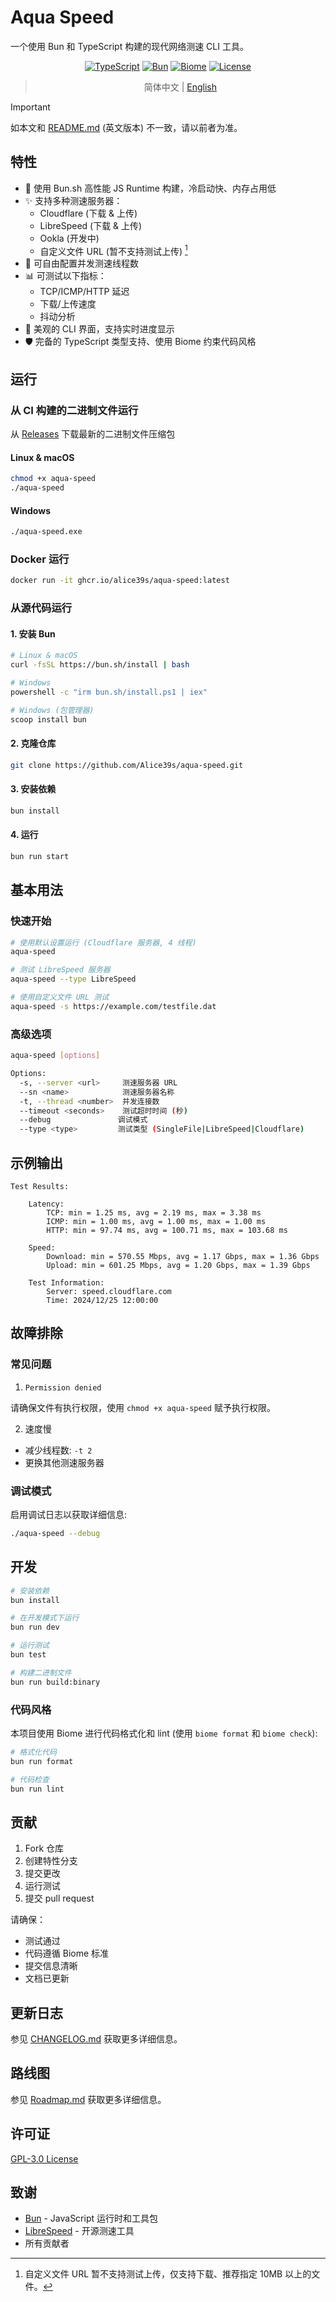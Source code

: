 # Aqua Speed

一个使用 Bun 和 TypeScript 构建的现代网络测速 CLI 工具。

<div align="center">

[![TypeScript](https://img.shields.io/badge/TypeScript-%23007ACC.svg?style=flat&logo=typescript&logoColor=white)](https://www.typescriptlang.org/)
[![Bun](https://img.shields.io/badge/Bun-%2314151a.svg?style=flat&logo=bun&logoColor=#fbf0df)](https://bun.sh)
[![Biome](https://img.shields.io/badge/Biome-%23171c2b.svg?style=flat&logo=biome&logoColor=#60a5fa)](https://biomejs.dev/)
[![License](https://img.shields.io/badge/License-GPL%203.0-blue.svg)](LICENSE)

</div>

<div align="center">

> 简体中文 | [English](README.md)

</div>

>[!IMPORTANT]
> 如本文和 [README.md](README.md) (英文版本) 不一致，请以前者为准。

## 特性

- 🚀 使用 Bun.sh 高性能 JS Runtime 构建，冷启动快、内存占用低
- ✨ 支持多种测速服务器：
  - Cloudflare (下载 & 上传)
  - LibreSpeed (下载 & 上传)
  - Ookla (开发中)
  - 自定义文件 URL (暂不支持测试上传) [^1]
- 🧵 可自由配置并发测速线程数
- 📊 可测试以下指标：
  - TCP/ICMP/HTTP 延迟
  - 下载/上传速度
  - 抖动分析
- 🎨 美观的 CLI 界面，支持实时进度显示
- 🛡️ 完备的 TypeScript 类型支持、使用 Biome 约束代码风格

## 运行

### 从 CI 构建的二进制文件运行

从 [Releases](https://github.com/Alice39s/aqua-speed/releases) 下载最新的二进制文件压缩包

#### Linux & macOS
```bash
chmod +x aqua-speed
./aqua-speed
```

#### Windows
```bash
./aqua-speed.exe
```

### Docker 运行

```bash
docker run -it ghcr.io/alice39s/aqua-speed:latest
```

### 从源代码运行

#### 1. 安装 Bun

```bash
# Linux & macOS
curl -fsSL https://bun.sh/install | bash

# Windows
powershell -c "irm bun.sh/install.ps1 | iex"

# Windows (包管理器)
scoop install bun
```

#### 2. 克隆仓库

```bash
git clone https://github.com/Alice39s/aqua-speed.git
```

#### 3. 安装依赖

```bash
bun install
```

#### 4. 运行

```bash
bun run start
```

## 基本用法

### 快速开始
```bash
# 使用默认设置运行 (Cloudflare 服务器, 4 线程)
aqua-speed

# 测试 LibreSpeed 服务器
aqua-speed --type LibreSpeed

# 使用自定义文件 URL 测试
aqua-speed -s https://example.com/testfile.dat
```

### 高级选项

```bash
aqua-speed [options]

Options:
  -s, --server <url>     测速服务器 URL
  --sn <name>            测速服务器名称
  -t, --thread <number>  并发连接数
  --timeout <seconds>    测试超时时间 (秒)
  --debug               调试模式
  --type <type>         测试类型 (SingleFile|LibreSpeed|Cloudflare)
```

## 示例输出

```
Test Results:

    Latency:
        TCP: min = 1.25 ms, avg = 2.19 ms, max = 3.38 ms
        ICMP: min = 1.00 ms, avg = 1.00 ms, max = 1.00 ms
        HTTP: min = 97.74 ms, avg = 100.71 ms, max = 103.68 ms

    Speed:
        Download: min = 570.55 Mbps, avg = 1.17 Gbps, max = 1.36 Gbps
        Upload: min = 601.25 Mbps, avg = 1.20 Gbps, max = 1.39 Gbps

    Test Information:
        Server: speed.cloudflare.com
        Time: 2024/12/25 12:00:00
```

## 故障排除

### 常见问题

1. `Permission denied`

请确保文件有执行权限，使用 `chmod +x aqua-speed` 赋予执行权限。

2. 速度慢

- 减少线程数: `-t 2`
- 更换其他测速服务器

### 调试模式

启用调试日志以获取详细信息:

```bash
./aqua-speed --debug
```

## 开发

```bash
# 安装依赖
bun install

# 在开发模式下运行
bun run dev

# 运行测试
bun test

# 构建二进制文件
bun run build:binary
```

### 代码风格

本项目使用 Biome 进行代码格式化和 lint (使用 `biome format` 和 `biome check`):

```bash
# 格式化代码
bun run format

# 代码检查
bun run lint
```

## 贡献

1. Fork 仓库
2. 创建特性分支
3. 提交更改
4. 运行测试
5. 提交 pull request

请确保：
- 测试通过
- 代码遵循 Biome 标准
- 提交信息清晰
- 文档已更新

## 更新日志

参见 [CHANGELOG.md](CHANGELOG.md) 获取更多详细信息。

## 路线图

参见 [Roadmap.md](Roadmap.md) 获取更多详细信息。

## 许可证

[GPL-3.0 License](LICENSE)

## 致谢

- [Bun](https://bun.sh) - JavaScript 运行时和工具包
- [LibreSpeed](https://github.com/librespeed/speedtest) - 开源测速工具
- 所有贡献者

[^1]: 自定义文件 URL 暂不支持测试上传，仅支持下载、推荐指定 10MB 以上的文件。

